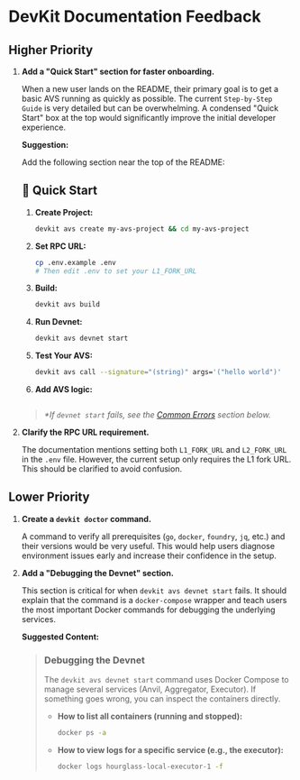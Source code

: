 # DevKit Documentation Feedback

## Higher Priority

1.  **Add a "Quick Start" section for faster onboarding.**

    When a new user lands on the README, their primary goal is to get a basic AVS running as quickly as possible. The current `Step-by-Step Guide` is very detailed but can be overwhelming. A condensed "Quick Start" box at the top would significantly improve the initial developer experience.

    **Suggestion:**

    Add the following section near the top of the README:

    ## 🚀 Quick Start

    1.  **Create Project:**
        ```bash
        devkit avs create my-avs-project && cd my-avs-project
        ```
    2.  **Set RPC URL:**
        ```bash
        cp .env.example .env 
        # Then edit .env to set your L1_FORK_URL
        ```
    3.  **Build:**
        ```bash
        devkit avs build
        ```
    4.  **Run Devnet:**
        ```bash
        devkit avs devnet start
        ```
    5.  **Test Your AVS:**
        ```bash
        devkit avs call --signature="(string)" args='("hello world")'
        ```
    6. **Add AVS logic:**
        ```modify main.go file to add different functionality
        ```

    >*\*If `devnet start` fails, see the [Common Errors](#common-errors) section below.*

2.  **Clarify the RPC URL requirement.**

    The documentation mentions setting both `L1_FORK_URL` and `L2_FORK_URL` in the `.env` file. However, the current setup only requires the L1 fork URL. This should be clarified to avoid confusion.

## Lower Priority

1.  **Create a `devkit doctor` command.**

    A command to verify all prerequisites (`go`, `docker`, `foundry`, `jq`, etc.) and their versions would be very useful. This would help users diagnose environment issues early and increase their confidence in the setup.

2.  **Add a "Debugging the Devnet" section.**

    This section is critical for when `devkit avs devnet start` fails. It should explain that the command is a `docker-compose` wrapper and teach users the most important Docker commands for debugging the underlying services.

    **Suggested Content:**

    > ### Debugging the Devnet
    >
    > The `devkit avs devnet start` command uses Docker Compose to manage several services (Anvil, Aggregator, Executor). If something goes wrong, you can inspect the containers directly.
    >
    > -   **How to list all containers (running and stopped):**
    >     ```bash
    >     docker ps -a
    >     ```
    >
    > -   **How to view logs for a specific service (e.g., the executor):**
    >     ```bash
    >     docker logs hourglass-local-executor-1 -f
    >     ```
